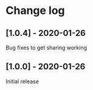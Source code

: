 # Change log

## [1.0.4] - 2020-01-26

Bug fixes to get sharing working

## [1.0.0] - 2020-01-26

Initial release
